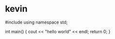 # kevin
  
  #include <iostream>
  using namespace std;
  
  int main()
  {
    cout << "hello world" << endl;
    return 0;
  }
